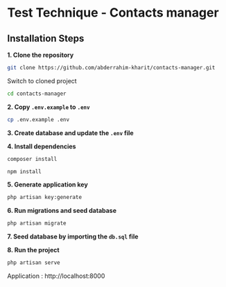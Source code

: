 # Test Technique - Contacts manager

## Installation Steps

**1. Clone the repository**

```sh
git clone https://github.com/abderrahim-kharit/contacts-manager.git
```

Switch to cloned project

```sh
cd contacts-manager
```

**2. Copy `.env.example` to `.env`**

```sh
cp .env.example .env
```

**3. Create database and update the `.env` file**

**4. Install dependencies**

```sh
composer install
```

```sh
npm install
```

**5. Generate application key**

```sh
php artisan key:generate
```

**6. Run migrations and seed database**

```sh
php artisan migrate
```

**7. Seed database by importing the `db.sql` file**

**8. Run the project**

```sh
php artisan serve
```

Application : http://localhost:8000
